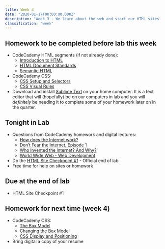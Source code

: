 ```yaml
---
title: Week 3
date: "2020-01-17T00:00:00.000Z"
description: "Week 3 - We learn about the web and start our HTML sites"
classification: "week"
---
```


## Homework to be completed before lab this week

- CodeCademy HTML segments (if not already done):
  - <a href="https://www.codecademy.com/courses/learn-html/lessons/intro-to-html/exercises/intro" target="_blank">Introduction to HTML</a>
  - <a href="https://www.codecademy.com/courses/learn-html/lessons/common-html-elements/exercises/intro" target="_blank">HTML Document Standards</a>
  - <a href="https://www.codecademy.com/courses/learn-html/lessons/semantic-html/exercises/intro" target="_blank">Semantic HTML</a>
- CodeCademy CSS:
  - <a href="https://www.codecademy.com/courses/learn-css/lessons/css-setup-selectors/exercises/intro-to-css" target="_blank">CSS Setup and Selectors</a>
  - <a href="https://www.codecademy.com/courses/learn-css/lessons/css-visual-rules/exercises/css-visual-rules" target="_blank">CSS Visual Rules</a>
- Download and install <a href="https://www.sublimetext.com/" target="_blank">Sublime Text</a> on your home computer. It is a text editor that will (hopefully) be on our computers in lab and you will _definitely_ be needing it to complete some of your homework later on in the quarter.

## Tonight in Lab

- Questions from CodeCademy homework and digital lectures:
  - [How does the Internet work?](https://www.youtube.com/watch?v=oj7A2YDgIWE)
  - [Don’t Fear the Internet, Episode 1](https://vimeo.com/24006296)
  - [Who Invented the Internet? And Why?](https://www.youtube.com/watch?v=21eFwbb48sE)
  - [World Wide Web - Web Development](https://www.youtube.com/watch?v=NBI9kXzMHS0)
- Do the [HTML Site Checkpoint #1](/html-checkpoint-one/) - Official end of lab
- Free time for help on sites or homework

## Due at the end of lab

- HTML Site Checkpoint #1

## Homework for next time (week 4)

- CodeCademy CSS:
  - <a href="https://www.codecademy.com/courses/learn-css/lessons/box-model-intro/exercises/box-model-intro" target="_blank">The Box Model</a>
  - <a href="https://www.codecademy.com/courses/learn-css/lessons/box-model-new/exercises/change-model" target="_blank">Changing the Box Model</a>
  - <a href="https://www.codecademy.com/courses/learn-css/lessons/css-display-positioning/exercises/html-flow" target="_blank">CSS Display and Positioning</a>
- Bring digital a copy of your resume
